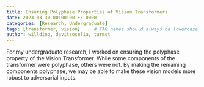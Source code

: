 ```yaml
---
title: Ensuring Polyphase Properties of Vision Transformers
date: 2023-03-30 00:00:00 +/-0000
categories: [Research, Undergraduate]
tags: [transformer, vision]     # TAG names should always be lowercase
author: willding, davitsoselia, tarmst
---
```



For my undergraduate research, I worked on ensuring the polyphase property of the Vision Transformer. While some components of the transformer were polyphase, others were not. By making the remaining components polyphase, we may be able to make these vision models more robust to adversarial inputs.